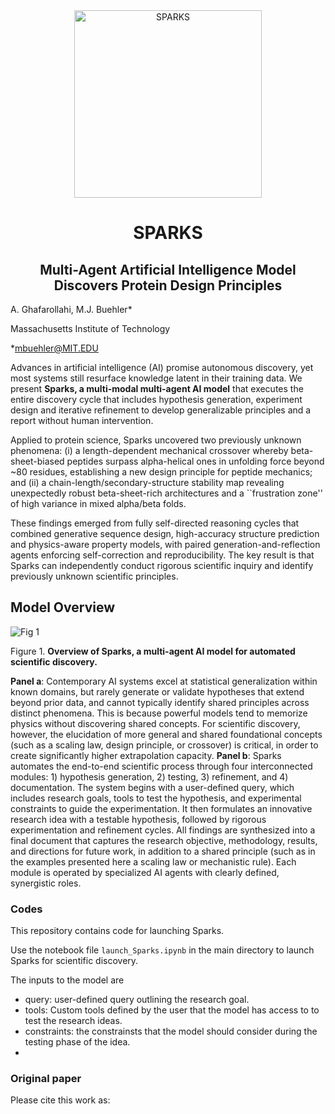 <div align="center">
  <img src="https://github.com/user-attachments/assets/beb49b33-82d2-4421-bcbe-0a604588fc0d" width="300" alt="SPARKS"/>
</div>

<h1 align="center">SPARKS</h1>
<h2 align="center">Multi-Agent Artificial Intelligence Model Discovers Protein Design Principles</h2>

A. Ghafarollahi, M.J. Buehler*

Massachusetts Institute of Technology

*mbuehler@MIT.EDU

Advances in artificial intelligence (AI) promise autonomous discovery, yet most systems still resurface knowledge latent in their training data. We present **Sparks, a multi-modal multi-agent AI model** that executes the entire discovery cycle that includes hypothesis generation, experiment design and iterative refinement to develop generalizable principles and a report without human intervention.

Applied to protein science, Sparks uncovered two previously unknown phenomena: (i) a length-dependent mechanical crossover whereby beta-sheet-biased peptides surpass alpha-helical ones in unfolding force beyond ~80 residues, establishing a new design principle for peptide mechanics; and (ii) a chain-length/secondary-structure stability map revealing unexpectedly robust beta-sheet-rich architectures and a ``frustration zone'' of high variance in mixed alpha/beta folds. 

These findings emerged from fully self-directed reasoning cycles that combined generative sequence design, high-accuracy structure prediction and physics-aware property models, with paired generation-and-reflection agents enforcing self-correction and reproducibility. The key result is that  Sparks can independently conduct rigorous scientific inquiry and identify previously unknown scientific principles.

## Model Overview

![Fig 1](https://github.com/user-attachments/assets/cfab1fe2-f8df-4d32-9c5a-dcd11b157d9a)

Figure 1. **Overview of Sparks, a multi-agent AI model for automated scientific discovery.** 

**Panel a**: Contemporary AI systems excel at statistical generalization within known domains, but rarely generate or validate hypotheses that extend beyond prior data, and cannot typically identify shared principles across distinct phenomena. This is because powerful models tend to memorize physics without discovering shared concepts. For scientific discovery, however, the elucidation of more general and shared foundational concepts (such as a scaling law, design principle, or crossover) is critical, in order to create significantly higher extrapolation capacity. **Panel b**: Sparks automates the end-to-end scientific process through four interconnected modules: 1) hypothesis generation, 2) testing, 3) refinement, and 4) documentation. The system begins with a user-defined query, which includes research goals, tools to test the hypothesis, and experimental constraints to guide the experimentation. It then formulates an innovative research idea with a testable hypothesis, followed by rigorous experimentation and refinement cycles. All findings are synthesized into a final document that captures the research objective, methodology, results, and directions for future work, in addition to a shared principle (such as in the examples presented here a scaling law or mechanistic rule). Each module is operated by specialized AI agents with clearly defined, synergistic roles.

### Codes
This repository contains code for launching Sparks. 

Use the notebook file ```launch_Sparks.ipynb``` in the main directory to launch Sparks for scientific discovery.

The inputs to the model are 

- query: user-defined query outlining the research goal.
- tools: Custom tools defined by the user that the model has access to to test the research ideas.
- constraints: the constrainsts that the model should consider during the testing phase of the idea.
- 

### Original paper

Please cite this work as:
```
```
